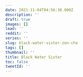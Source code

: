 ```yaml
---
date: 2021-11-04T04:56:30.000Z
description: ''
draft: true
images: []
lead: ''
reddit: ''
series: ''
slug: black-water-sister-zen-cho
tags: []
thumbnail: ''
title: Black Water Sister
toc: false
tweetId: ''
---
```

